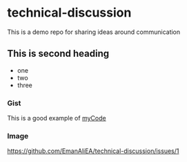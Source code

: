 # technical-discussion
This is a demo repo for sharing ideas around communication


## This is second heading
* one
* two
* three

### Gist
This is a good example of [myCode](https://gist.github.com/EmanAliEA/8c02fd1eac52b5bbdf6cd6a235a6daa1)

### Image
https://github.com/EmanAliEA/technical-discussion/issues/1
